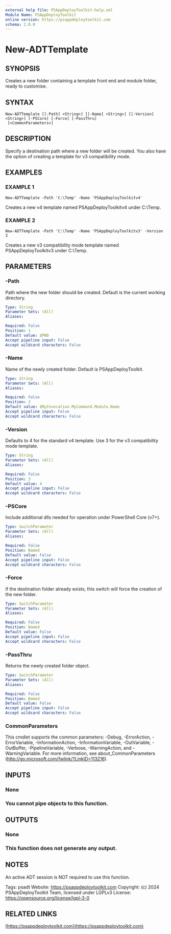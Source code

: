 ```yaml
---
external help file: PSAppDeployToolkit-help.xml
Module Name: PSAppDeployToolkit
online version: https://psappdeploytoolkit.com
schema: 2.0.0
---
```


# New-ADTTemplate

## SYNOPSIS
Creates a new folder containing a template front end and module folder, ready to customise.

## SYNTAX

```
New-ADTTemplate [[-Path] <String>] [[-Name] <String>] [[-Version] <String>] [-PSCore] [-Force] [-PassThru]
 [<CommonParameters>]
```

## DESCRIPTION
Specify a destination path where a new folder will be created.
You also have the option of creating a template for v3 compatibility mode.

## EXAMPLES

### EXAMPLE 1
```
New-ADTTemplate -Path 'C:\Temp' -Name 'PSAppDeployToolkitv4'
```

Creates a new v4 template named PSAppDeployToolkitv4 under C:\Temp.

### EXAMPLE 2
```
New-ADTTemplate -Path 'C:\Temp' -Name 'PSAppDeployToolkitv3' -Version 3
```

Creates a new v3 compatibility mode template named PSAppDeployToolkitv3 under C:\Temp.

## PARAMETERS

### -Path
Path where the new folder should be created.
Default is the current working directory.

```yaml
Type: String
Parameter Sets: (All)
Aliases:

Required: False
Position: 1
Default value: $PWD
Accept pipeline input: False
Accept wildcard characters: False
```

### -Name
Name of the newly created folder.
Default is PSAppDeployToolkit.

```yaml
Type: String
Parameter Sets: (All)
Aliases:

Required: False
Position: 2
Default value: $MyInvocation.MyCommand.Module.Name
Accept pipeline input: False
Accept wildcard characters: False
```

### -Version
Defaults to 4 for the standard v4 template.
Use 3 for the v3 compatibility mode template.

```yaml
Type: String
Parameter Sets: (All)
Aliases:

Required: False
Position: 3
Default value: 4
Accept pipeline input: False
Accept wildcard characters: False
```

### -PSCore
Include additional dlls needed for operation under PowerShell Core (v7+).

```yaml
Type: SwitchParameter
Parameter Sets: (All)
Aliases:

Required: False
Position: Named
Default value: False
Accept pipeline input: False
Accept wildcard characters: False
```

### -Force
If the destination folder already exists, this switch will force the creation of the new folder.

```yaml
Type: SwitchParameter
Parameter Sets: (All)
Aliases:

Required: False
Position: Named
Default value: False
Accept pipeline input: False
Accept wildcard characters: False
```

### -PassThru
Returns the newly created folder object.

```yaml
Type: SwitchParameter
Parameter Sets: (All)
Aliases:

Required: False
Position: Named
Default value: False
Accept pipeline input: False
Accept wildcard characters: False
```

### CommonParameters
This cmdlet supports the common parameters: -Debug, -ErrorAction, -ErrorVariable, -InformationAction, -InformationVariable, -OutVariable, -OutBuffer, -PipelineVariable, -Verbose, -WarningAction, and -WarningVariable.
For more information, see about_CommonParameters (http://go.microsoft.com/fwlink/?LinkID=113216).

## INPUTS

### None
### You cannot pipe objects to this function.
## OUTPUTS

### None
### This function does not generate any output.
## NOTES
An active ADT session is NOT required to use this function.

Tags: psadt
Website: https://psappdeploytoolkit.com
Copyright: (c) 2024 PSAppDeployToolkit Team, licensed under LGPLv3
License: https://opensource.org/license/lgpl-3-0

## RELATED LINKS

[https://psappdeploytoolkit.com](https://psappdeploytoolkit.com)

